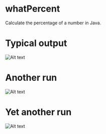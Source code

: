 # whatPercent
Calculate the percentage of a number in Java.
# Typical output
![Alt text](https://cloud.githubusercontent.com/assets/10361727/12220383/36f720de-b73e-11e5-9da7-2541714b87bf.PNG "Output")
# Another run
![Alt text](https://cloud.githubusercontent.com/assets/10361727/12220381/36f6938a-b73e-11e5-90b2-0dde1e774f8a.PNG "Output")
# Yet another run
![Alt text](https://cloud.githubusercontent.com/assets/10361727/12220382/36f7417c-b73e-11e5-835d-72bd4814be7b.PNG "Output")
